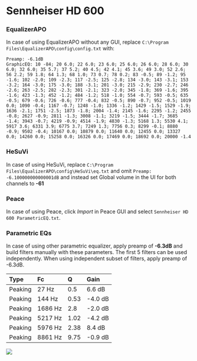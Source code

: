 # Sennheiser HD 600

### EqualizerAPO
In case of using EqualizerAPO without any GUI, replace `C:\Program Files\EqualizerAPO\config\config.txt`
with:
```
Preamp: -6.1dB
GraphicEQ: 10 -84; 20 6.0; 22 6.0; 23 6.0; 25 6.0; 26 6.0; 28 6.0; 30 6.0; 32 6.0; 35 5.7; 37 5.2; 40 4.5; 42 4.1; 45 3.6; 49 3.0; 52 2.6; 56 2.2; 59 1.8; 64 1.3; 68 1.0; 73 0.7; 78 0.2; 83 -0.5; 89 -1.2; 95 -1.6; 102 -2.0; 109 -2.3; 117 -2.5; 125 -2.8; 134 -3.0; 143 -3.1; 153 -3.2; 164 -3.0; 175 -3.0; 188 -3.1; 201 -3.0; 215 -2.9; 230 -2.7; 246 -2.6; 263 -2.5; 282 -2.3; 301 -2.1; 323 -2.0; 345 -1.8; 369 -1.6; 395 -1.6; 423 -1.3; 452 -1.2; 484 -1.2; 518 -1.0; 554 -0.7; 593 -0.5; 635 -0.5; 679 -0.6; 726 -0.6; 777 -0.4; 832 -0.5; 890 -0.7; 952 -0.5; 1019 0.0; 1090 -0.4; 1167 -0.7; 1248 -1.0; 1336 -1.2; 1429 -1.5; 1529 -1.9; 1636 -2.1; 1751 -2.5; 1873 -1.8; 2004 -1.4; 2145 -1.6; 2295 -1.2; 2455 -0.8; 2627 -0.9; 2811 -1.3; 3008 -1.1; 3219 -1.5; 3444 -1.7; 3685 -1.4; 3943 -0.7; 4219 -0.9; 4514 -1.9; 4830 -1.3; 5168 1.3; 5530 4.1; 5917 3.6; 6331 3.9; 6775 3.7; 7249 1.3; 7756 0.3; 8299 -0.1; 8880 -0.9; 9502 -0.4; 10167 0.0; 10879 0.0; 11640 0.0; 12455 0.0; 13327 0.0; 14260 0.0; 15258 0.0; 16326 0.0; 17469 0.0; 18692 0.0; 20000 -1.4
```

### HeSuVi
In case of using HeSuVi, replace `C:\Program Files\EqualizerAPO\config\HeSuVi\eq.txt` and omit `Preamp:
-6.100000000000001dB` and instead set Global volume in the UI for both channels to **-61**

### Peace
In case of using Peace, click *Import* in Peace GUI and select `Sennheiser HD 600 ParametricEQ.txt`.

### Parametric EQs
In case of using other parametric equalizer, apply preamp of **-6.3dB** and build filters manually
with these parameters. The first 5 filters can be used independently.
When using independent subset of filters, apply preamp of -6.3dB.

| Type    | Fc      |    Q | Gain    |
|:--------|:--------|:-----|:--------|
| Peaking | 27 Hz   | 0.5  | 6.6 dB  |
| Peaking | 144 Hz  | 0.53 | -4.0 dB |
| Peaking | 1686 Hz | 2.8  | -2.0 dB |
| Peaking | 5217 Hz | 1.02 | -4.2 dB |
| Peaking | 5976 Hz | 2.38 | 8.4 dB  |
| Peaking | 8861 Hz | 9.75 | -0.9 dB |

![](https://raw.githubusercontent.com/jaakkopasanen/AutoEq/master/results/innerfidelity/sbaf-serious/Sennheiser%20HD%20600/Sennheiser%20HD%20600.png)